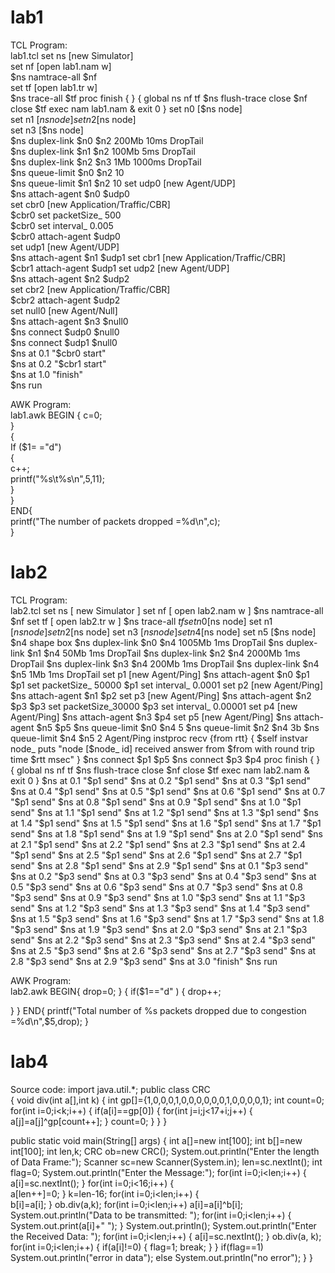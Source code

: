 # lab1
TCL Program:  
lab1.tcl 
set ns [new Simulator]  
set nf [open lab1.nam w]  
$ns namtrace-all $nf  
set tf [open lab1.tr w]  
$ns trace-all $tf  
proc finish { } {  
global ns nf tf  
$ns flush-trace  
close $nf  
close $tf  
exec nam lab1.nam &  
exit 0  
} 
set n0 [$ns node]   
set n1 [$ns node]  
set n2 [$ns node]  
set n3 [$ns node]  
$ns duplex-link $n0 $n2 200Mb 10ms DropTail  
$ns duplex-link $n1 $n2 100Mb 5ms DropTail  
$ns duplex-link $n2 $n3 1Mb 1000ms DropTail  
$ns queue-limit $n0 $n2 10  
$ns queue-limit $n1 $n2 10 
set udp0 [new Agent/UDP]   
$ns attach-agent $n0 $udp0  
set cbr0 [new Application/Traffic/CBR]  
$cbr0 set packetSize_ 500  
$cbr0 set interval_ 0.005  
$cbr0 attach-agent $udp0  
set udp1 [new Agent/UDP]  
$ns attach-agent $n1 $udp1 
set cbr1 [new Application/Traffic/CBR]  
$cbr1 attach-agent $udp1 
set udp2 [new Agent/UDP]  
$ns attach-agent $n2 $udp2  
set cbr2 [new Application/Traffic/CBR]  
$cbr2 attach-agent $udp2  
set null0 [new Agent/Null]  
$ns attach-agent $n3 $null0  
$ns connect $udp0 $null0  
$ns connect $udp1 $null0  
$ns at 0.1 "$cbr0 start"  
$ns at 0.2 "$cbr1 start"  
$ns at 1.0 "finish"  
$ns run


AWK Program:  
lab1.awk 
BEGIN {  c=0;  
}  
{  
If ($1= ="d")  
{  
c++;  
printf("%s\t%s\n",$5,$11);  
}  
}  
END{  
printf("The number of packets dropped =%d\n",c);  
}



# lab2


TCL Program:  
lab2.tcl 
set ns [ new Simulator ] 
set nf [ open lab2.nam w ] 
$ns namtrace-all $nf 
set tf [ open lab2.tr w ] 
$ns trace-all $tf 
set n0 [$ns node] 
set n1 [$ns node] 
set n2 [$ns node] 
set n3 [$ns node] 
set n4 [$ns node] 
set n5 [$ns node] 
$n4 shape box 
$ns duplex-link $n0 $n4 1005Mb 1ms DropTail 
$ns duplex-link $n1 $n4 50Mb 1ms DropTail 
$ns duplex-link $n2 $n4 2000Mb 1ms DropTail 
$ns duplex-link $n3 $n4 200Mb 1ms DropTail 
$ns duplex-link $n4 $n5 1Mb 1ms DropTail 
set p1 [new Agent/Ping] 
$ns attach-agent $n0 $p1 
$p1 set packetSize_ 50000 
$p1 set interval_ 0.0001 
set p2 [new Agent/Ping] 
$ns attach-agent $n1 $p2
set p3 [new Agent/Ping] 
$ns attach-agent $n2 $p3 
$p3 set packetSize_30000 
$p3 set interval_ 0.00001 
set p4 [new Agent/Ping] 
$ns attach-agent $n3 $p4 
set p5 [new Agent/Ping] 
$ns attach-agent $n5 $p5 
$ns queue-limit $n0 $n4 5 
$ns queue-limit $n2 $n4 3b 
$ns queue-limit $n4 $n5 2 
Agent/Ping instproc recv {from rtt} { 
$self instvar node_ 
puts "node [$node_ id] received answer from $from with round trip time $rtt msec" 
} 
$ns connect $p1 $p5 
$ns connect $p3 $p4 
proc finish { } { 
global ns nf tf 
$ns flush-trace 
close $nf 
close $tf 
exec nam lab2.nam & 
exit 0 
}
$ns at 0.1 "$p1 send" 
$ns at 0.2 "$p1 send" 
$ns at 0.3 "$p1 send" 
$ns at 0.4 "$p1 send" 
$ns at 0.5 "$p1 send" 
$ns at 0.6 "$p1 send" 
$ns at 0.7 "$p1 send" 
$ns at 0.8 "$p1 send" 
$ns at 0.9 "$p1 send" 
$ns at 1.0 "$p1 send" 
$ns at 1.1 "$p1 send" 
$ns at 1.2 "$p1 send" 
$ns at 1.3 "$p1 send" 
$ns at 1.4 "$p1 send" 
$ns at 1.5 "$p1 send" 
$ns at 1.6 "$p1 send" 
$ns at 1.7 "$p1 send" 
$ns at 1.8 "$p1 send" 
$ns at 1.9 "$p1 send" 
$ns at 2.0 "$p1 send" 
$ns at 2.1 "$p1 send" 
$ns at 2.2 "$p1 send" 
$ns at 2.3 "$p1 send" 
$ns at 2.4 "$p1 send" 
$ns at 2.5 "$p1 send" 
$ns at 2.6 "$p1 send" 
$ns at 2.7 "$p1 send" 
$ns at 2.8 "$p1 send" 
$ns at 2.9 "$p1 send" 
$ns at 0.1 "$p3 send" 
$ns at 0.2 "$p3 send"
$ns at 0.3 "$p3 send" 
$ns at 0.4 "$p3 send" 
$ns at 0.5 "$p3 send" 
$ns at 0.6 "$p3 send" 
$ns at 0.7 "$p3 send" 
$ns at 0.8 "$p3 send" 
$ns at 0.9 "$p3 send" 
$ns at 1.0 "$p3 send" 
$ns at 1.1 "$p3 send" 
$ns at 1.2 "$p3 send" 
$ns at 1.3 "$p3 send" 
$ns at 1.4 "$p3 send" 
$ns at 1.5 "$p3 send" 
$ns at 1.6 "$p3 send" 
$ns at 1.7 "$p3 send" 
$ns at 1.8 "$p3 send" 
$ns at 1.9 "$p3 send" 
$ns at 2.0 "$p3 send" 
$ns at 2.1 "$p3 send" 
$ns at 2.2 "$p3 send" 
$ns at 2.3 "$p3 send" 
$ns at 2.4 "$p3 send" 
$ns at 2.5 "$p3 send" 
$ns at 2.6 "$p3 send" 
$ns at 2.7 "$p3 send" 
$ns at 2.8 "$p3 send" 
$ns at 2.9 "$p3 send" 
$ns at 3.0 "finish" 
$ns run


AWK Program:  
lab2.awk 
BEGIN{ 
drop=0; 
} 
{ 
if($1=="d" ) 
{ 
drop++; 

} 
} END{ 
printf("Total number of %s packets dropped due to congestion =%d\n",$5,drop); 
} 



# lab4

Source code: 
import java.util.*; 
public class CRC  
{ 
 void div(int a[],int k) 
 { 
  int gp[]={1,0,0,0,1,0,0,0,0,0,0,1,0,0,0,0,1}; 
  int count=0; 
  for(int i=0;i<k;i++) 
  { 
   if(a[i]==gp[0]) 
   { 
    for(int j=i;j<17+i;j++) 
    { 
     a[j]=a[j]^gp[count++]; 
    } 
    count=0; 
   } 
  } 
 } 
 
 public static void main(String[] args) 
 { 
  int a[]=new int[100]; 
  int b[]=new int[100]; 
  int len,k; 
  CRC ob=new CRC(); 
  System.out.println("Enter the length of Data Frame:"); 
  Scanner sc=new Scanner(System.in); 
len=sc.nextInt(); 
  int flag=0; 
  System.out.println("Enter the Message:"); 
  for(int i=0;i<len;i++) 
  {  
   a[i]=sc.nextInt(); 
  } 
  for(int i=0;i<16;i++) 
  {  
   a[len++]=0; 
  } 
  k=len-16; 
  for(int i=0;i<len;i++) 
  {  
   b[i]=a[i]; 
  } 
  ob.div(a,k); 
  for(int i=0;i<len;i++) 
  a[i]=a[i]^b[i]; 
  System.out.println("Data to be transmitted: "); 
  for(int i=0;i<len;i++) 
  { 
   System.out.print(a[i]+" "); 
  } 
  System.out.println(); 
  System.out.println("Enter the Received Data: "); 
  for(int i=0;i<len;i++) 
  { 
   a[i]=sc.nextInt();
   } 
  ob.div(a, k); 
  for(int i=0;i<len;i++) 
  { 
   if(a[i]!=0) 
   { 
    flag=1; 
    break; 
   } 
  } 
  if(flag==1) 
   System.out.println("error in data"); 
  else 
   System.out.println("no error"); 
 } 
} 





